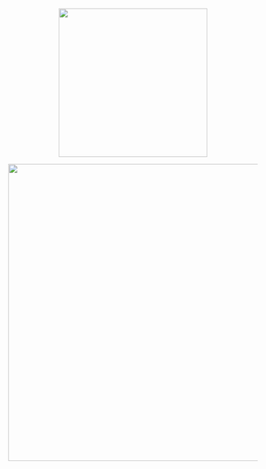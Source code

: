 <br />
<p align="center">
  <img width="300" src="https://user-images.githubusercontent.com/49458012/232750033-16eff890-2b57-4852-8ab8-84a52e96f0a8.svg">
</p>

<p align="center">
  <img width="600" src="https://user-images.githubusercontent.com/49458012/232752087-930df887-0cba-40be-9278-b59db8e78d1e.svg">
</p>

